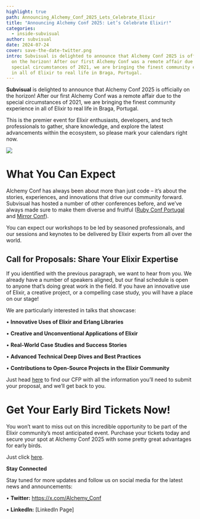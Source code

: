 ```yaml
---
highlight: true
path: Announcing_Alchemy_Conf_2025_Lets_Celebrate_Elixir
title: "Announcing Alchemy Conf 2025: Let’s Celebrate Elixir!"
categories:
  - inside-subvisual
author: subvisual
date: 2024-07-24
cover: save-the-date-twitter.png
intro: Subvisual is delighted to announce that Alchemy Conf 2025 is officially
  on the horizon! After our first Alchemy Conf was a remote affair due to the
  special circumstances of 2021, we are bringing the finest community experience
  in all of Elixir to real life in Braga, Portugal.
---
```

**Subvisual** is delighted to announce that Alchemy Conf 2025 is officially on the horizon! After our first Alchemy Conf was a remote affair due to the special circumstances of 2021, we are bringing the finest community experience in all of Elixir to real life in Braga, Portugal.

This is the premier event for Elixir enthusiasts, developers, and tech professionals to gather, share knowledge, and explore the latest advancements within the ecosystem, so please mark your calendars right now.

![  ](save-the-date-twitter.png "Save the Date")

# What You Can Expect

Alchemy Conf has always been about more than just code – it’s about the stories, experiences, and innovations that drive our community forward. Subvisual has hosted a number of other conferences before, and we’ve always made sure to make them diverse and fruitful ([Ruby Conf Portugal](https://youtu.be/AW-gxe_dQD0?si=0dMkK_TQ5oTK6D0P) and [Mirror Conf](https://www.youtube.com/watch?v=PpONHt-n8eY&list=PLUDr1eD6e8RPlIrUMuVUSIcjx0d7I8i43)).

You can expect our workshops to be led by seasoned professionals, and our sessions and keynotes to be delivered by Elixir experts from all over the world.

## Call for Proposals: Share Your Elixir Expertise

If you identified with the previous paragraph, we want to hear from you. We already have a number of speakers aligned, but our final schedule is open to anyone that’s doing great work in the field. If you have an innovative use of Elixir, a creative project, or a compelling case study, you will have a place on our stage!

We are particularly interested in talks that showcase:

• **Innovative Uses of Elixir and Erlang Libraries**

• **Creative and Unconventional Applications of Elixir**

• **Real-World Case Studies and Success Stories**

• **Advanced Technical Deep Dives and Best Practices**

• **Contributions to Open-Source Projects in the Elixir Community**

Just head [here](https://www.papercall.io/alchemy-conf-2025) to find our CFP with all the information you’ll need to submit your proposal, and we’ll get back to you.

# Get Your Early Bird Tickets Now!

You won’t want to miss out on this incredible opportunity to be part of the Elixir community’s most anticipated event. Purchase your tickets today and secure your spot at Alchemy Conf 2025 with some pretty great advantages for early birds.

Just click [here](https://alchemyconf.com/).

**Stay Connected**

Stay tuned for more updates and follow us on social media for the latest news and announcements:

• **Twitter:** https://x.com/Alchemy_Conf

• **LinkedIn:** \[LinkedIn Page]

<!-- notionvc: 34f491d6-1215-41be-8002-86b920fcc01a -->